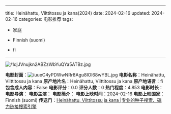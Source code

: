 
---
title: Heinähattu, Vilttitossu ja kana(2024)
date: 2024-02-16
updated: 2024-02-16
categories: 电影推荐
tags:

- 家庭

- Finnish (suomi)
- fi
---

<img src="https://image.tmdb.org/t/p/original/1djJVnujkn2ABZzWbYuQYa5ATBz.jpg" alt="/1djJVnujkn2ABZzWbYuQYa5ATBz.jpg" title="/1djJVnujkn2ABZzWbYuQYa5ATBz.jpg">

**电影封面**：<img src="https://image.tmdb.org/t/p/w200/uueC4yPDWwNRr8Agu8lOl68wYBL.jpg" alt="/uueC4yPDWwNRr8Agu8lOl68wYBL.jpg" title="/uueC4yPDWwNRr8Agu8lOl68wYBL.jpg">
**电影名称**：Heinähattu, Vilttitossu ja kana
**原产地片名**：Heinähattu, Vilttitossu ja kana
**原产地语言**：fi
**包含成人内容**：False
**电影评分**：0.0
**评分人数**：0
**热门程度**：4.853
**电影时长**：
**电影导演**：
**电影主演**：
**电影简介**：
**电影上映时间**：2024-02-16
**电影上映国家**：Finnish (suomi)
**传送门**：[Heinähattu, Vilttitossu ja kana |专业的种子搜索、磁力链接搜索引擎](https://movie.amd794.com:2083/?search=Hein%C3%A4hattu%2C%20Vilttitossu%20ja%20kana&ordering=&mode=match_phrase&page_size=10&page=1)

